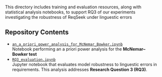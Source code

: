 This directory includes training and evaluation resources, along with statistical analysis notebooks, to support RQ3 of our experiments investigating the robustness of ReqSeek under linguestic errors

## Repository Contents

- [`an_a_priori_power_analysis_for_McNemar_Bowker.ipynb`](./an_a_priori_power_analysis_for_McNemar_Bowker.ipynb)  
  Notebook performing an a priori power analysis for the **McNemar–Bowker test**
- [`RQ3_evaluation.ipynb`](./RQ3_evaluation.ipynb)  
  Jupyter notebook that evaluates model robustness to linguestic errors in requirements. This analysis addresses **Research Question 3 (RQ3)**.